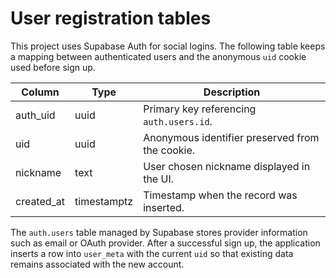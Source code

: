 # User registration tables

This project uses Supabase Auth for social logins. The following table keeps a mapping between authenticated users and the anonymous `uid` cookie used before sign up.

| Column     | Type        | Description |
|------------|-------------|----------------------------------------------|
| auth_uid   | uuid        | Primary key referencing `auth.users.id`. |
| uid        | uuid        | Anonymous identifier preserved from the cookie. |
| nickname   | text        | User chosen nickname displayed in the UI. |
| created_at | timestamptz | Timestamp when the record was inserted. |

The `auth.users` table managed by Supabase stores provider information such as email or OAuth provider. After a successful sign up, the application inserts a row into `user_meta` with the current `uid` so that existing data remains associated with the new account.
